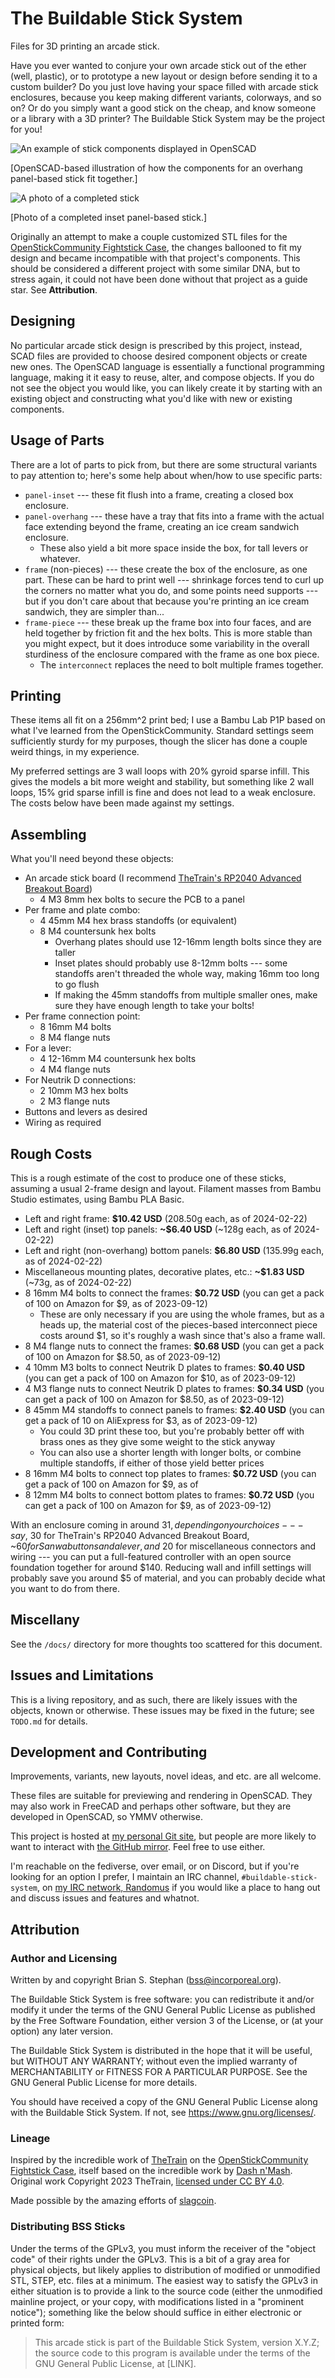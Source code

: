 # The Buildable Stick System

Files for 3D printing an arcade stick.

Have you ever wanted to conjure your own arcade stick out of the ether (well, plastic), or to prototype a new layout or
design before sending it to a custom builder? Do you just love having your space filled with arcade stick enclosures,
because you keep making different variants, colorways, and so on? Or do you simply want a good stick on the cheap, and
know someone or a library with a 3D printer? The Buildable Stick System may be the project for you!

![An example of stick components displayed in OpenSCAD](docs/blown-up-demo.png)

[OpenSCAD-based illustration of how the components for an overhang panel-based stick fit together.]

![A photo of a completed stick](docs/finished-v4.1.jpg)

[Photo of a completed inset panel-based stick.]

Originally an attempt to make a couple customized STL files for the [OpenStickCommunity Fightstick
Case](https://github.com/OpenStickCommunity/Hardware/tree/main/Fightstick%20Case), the changes ballooned to fit my
design and became incompatible with that project's components. This should be considered a different project with some
similar DNA, but to stress again, it could not have been done without that project as a guide star. See **Attribution**.

## Designing

No particular arcade stick design is prescribed by this project, instead, SCAD files are provided to choose desired
component objects or create new ones. The OpenSCAD language is essentially a functional programming language, making it
it easy to reuse, alter, and compose objects. If you do not see the object you would like, you can likely create it by
starting with an existing object and constructing what you'd like with new or existing components.

## Usage of Parts

There are a lot of parts to pick from, but there are some structural variants to pay attention to; here's some help
about when/how to use specific parts:

* `panel-inset` --- these fit flush into a frame, creating a closed box enclosure.
* `panel-overhang` --- these have a tray that fits into a frame with the actual face extending beyond the frame,
  creating an ice cream sandwich enclosure.
    * These also yield a bit more space inside the box, for tall levers or whatever.
* `frame` (non-pieces) --- these create the box of the enclosure, as one part. These can be hard to print well ---
  shrinkage forces tend to curl up the corners no matter what you do, and some points need supports --- but if you don't
  care about that because you're printing an ice cream sandwich, they are simpler than...
* `frame-piece` --- these break up the frame box into four faces, and are held together by friction fit and the hex
  bolts. This is more stable than you might expect, but it does introduce some variability in the overall sturdiness of
  the enclosure compared with the frame as one box piece.
    * The `interconnect` replaces the need to bolt multiple frames together.

## Printing

These items all fit on a 256mm^2 print bed; I use a Bambu Lab P1P based on what I've learned from the
OpenStickCommunity. Standard settings seem sufficiently sturdy for my purposes, though the slicer has done a couple
weird things, in my experience.

My preferred settings are 3 wall loops with 20% gyroid sparse infill. This gives the models a bit more weight and
stability, but something like 2 wall loops, 15% grid sparse infill is fine and does not lead to a weak enclosure. The
costs below have been made against my settings.

## Assembling

What you'll need beyond these objects:

* An arcade stick board (I recommend [TheTrain's RP2040 Advanced Breakout
  Board](https://github.com/OpenStickCommunity/Hardware/tree/main/RP2040%20Advanced%20Breakout%20Board))
    * 4 M3 8mm hex bolts to secure the PCB to a panel
* Per frame and plate combo:
    * 4 45mm M4 hex brass standoffs (or equivalent)
    * 8 M4 countersunk hex bolts
        * Overhang plates should use 12-16mm length bolts since they are taller
        * Inset plates should probably use 8-12mm bolts --- some standoffs aren't threaded the whole way, making 16mm
          too long to go flush
        * If making the 45mm standoffs from multiple smaller ones, make sure they have enough length to take your bolts!
* Per frame connection point:
    * 8 16mm M4 bolts
    * 8 M4 flange nuts
* For a lever:
    * 4 12-16mm M4 countersunk hex bolts
    * 4 M4 flange nuts
* For Neutrik D connections:
    * 2 10mm M3 hex bolts
    * 2 M3 flange nuts
* Buttons and levers as desired
* Wiring as required

## Rough Costs

This is a rough estimate of the cost to produce one of these sticks, assuming a usual 2-frame design and layout.
Filament masses from Bambu Studio estimates, using Bambu PLA Basic.

* Left and right frame: **$10.42 USD** (208.50g each, as of 2024-02-22)
* Left and right (inset) top panels: **~$6.40 USD** (~128g each, as of 2024-02-22)
* Left and right (non-overhang) bottom panels: **$6.80 USD** (135.99g each, as of 2024-02-22)
* Miscellaneous mounting plates, decorative plates, etc.: **~$1.83 USD** (~73g, as of 2024-02-22)
* 8 16mm M4 bolts to connect the frames: **$0.72 USD** (you can get a pack of 100 on Amazon for $9, as of 2023-09-12)
    * These are only necessary if you are using the whole frames, but as a heads up, the material cost of the
      pieces-based interconnect piece costs around $1, so it's roughly a wash since that's also a frame wall.
* 8 M4 flange nuts to connect the frames: **$0.68 USD** (you can get a pack of 100 on Amazon for $8.50, as of 2023-09-12)
* 4 10mm M3 bolts to connect Neutrik D plates to frames: **$0.40 USD** (you can get a pack of 100 on Amazon for $10, as
  of 2023-09-12)
* 4 M3 flange nuts to connect Neutrik D plates to frames: **$0.34 USD** (you can get a pack of 100 on Amazon for $8.50,
  as of 2023-09-12)
* 8 45mm M4 standoffs to connect panels to frames: **$2.40 USD** (you can get a pack of 10 on AliExpress for $3, as of
  2023-09-12)
    * You could 3D print these too, but you're probably better off with brass ones as they give some weight to the
      stick anyway
    * You can also use a shorter length with longer bolts, or combine multiple standoffs, if either of those yield better
      prices
* 8 16mm M4 bolts to connect top plates to frames: **$0.72 USD** (you can get a pack of 100 on Amazon for $9, as of
* 8 12mm M4 bolts to connect bottom plates to frames: **$0.72 USD** (you can get a pack of 100 on Amazon for $9, as of
  2023-09-12)

With an enclosure coming in around $31, depending on your choices --- say, ~$30 for TheTrain's RP2040 Advanced Breakout
Board, ~$60 for Sanwa buttons and a lever, and ~$20 for miscellaneous connectors and wiring --- you can put a
full-featured controller with an open source foundation together for around $140. Reducing wall and infill settings
will probably save you around $5 of material, and you can probably decide what you want to do from there.

## Miscellany

See the `/docs/` directory for more thoughts too scattered for this document.

## Issues and Limitations

This is a living repository, and as such, there are likely issues with the objects, known or otherwise.
These issues may be fixed in the future; see `TODO.md` for details.

## Development and Contributing

Improvements, variants, new layouts, novel ideas, and etc. are all welcome.

These files are suitable for previewing and rendering in OpenSCAD. They may also work in FreeCAD and perhaps other
software, but they are developed in OpenSCAD, so YMMV otherwise.

This project is hosted at [my personal Git site](https://git.incorporeal.org/bss/buildable-stick-system), but people are
more likely to want to interact with [the GitHub mirror](https://github.com/bsstephan/buildable-stick-system). Feel free
to use either.

I'm reachable on the fediverse, over email, or on Discord, but if you're looking for an option I prefer, I maintain an
IRC channel, `#buildable-stick-system`, on [my IRC network, Randomus](https://randomus.net/) if you would like a place
to hang out and discuss issues and features and whatnot.

## Attribution

### Author and Licensing

Written by and copyright Brian S. Stephan (<bss@incorporeal.org>).

The Buildable Stick System is free software: you can redistribute it and/or modify it under the terms of the GNU General Public
License as published by the Free Software Foundation, either version 3 of the License, or (at your option) any later
version.

The Buildable Stick System is distributed in the hope that it will be useful, but WITHOUT ANY WARRANTY; without even the implied
warranty of MERCHANTABILITY or FITNESS FOR A PARTICULAR PURPOSE. See the GNU General Public License for more details.

You should have received a copy of the GNU General Public License along with the Buildable Stick System. If not, see
<https://www.gnu.org/licenses/>.

### Lineage

Inspired by the incredible work of [TheTrain](https://github.com/TheTrainGoes) on the [OpenStickCommunity Fightstick
Case](https://github.com/OpenStickCommunity/Hardware/tree/main/Fightstick%20Case), itself based on the incredible work
by [Dash n'Mash](https://twitter.com/Dash_xx_Mash?s=20). Original work Copyright 2023 TheTrain, [licensed under CC BY
4.0](https://creativecommons.org/licenses/by/4.0/).

Made possible by the amazing efforts of [slagcoin](https://www.slagcoin.com/).

### Distributing BSS Sticks

Under the terms of the GPLv3, you must inform the receiver of the "object code" of their rights under the GPLv3. This is
a bit of a gray area for physical objects, but likely applies to distribution of modified or unmodified STL, STEP, etc.
files at a minimum. The easiest way to satisfy the GPLv3 in either situation is to provide a link to the source code
(either the unmodified mainline project, or your copy, with modifications listed in a "prominent notice"); something
like the below should suffice in either electronic or printed form:

> This arcade stick is part of the Buildable Stick System, version X.Y.Z; the source code to this program is available
> under the terms of the GNU General Public License, at [LINK].
